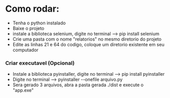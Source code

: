 
# Como rodar:
- Tenha o python instalado
- Baixe o projeto
- instale a biblioteca selenium, digite no terminal --> pip install selenium
- Crie uma pasta com o nome "relatorios" no mesmo diretorio do projeto
- Edite as linhas 21 e 64 do codigo, coloque um diretorio existente em seu computador

### Criar executavel (Opcional)
- Instale a biblioteca pyinstaller, digite no terminal --> pip install pyinstaller
- Digite no terminal --> pyinstaller --onefile arquivo.py
- Sera gerado 3 arquivos, abra a pasta gerada ./dist e execute o "app.exe"
